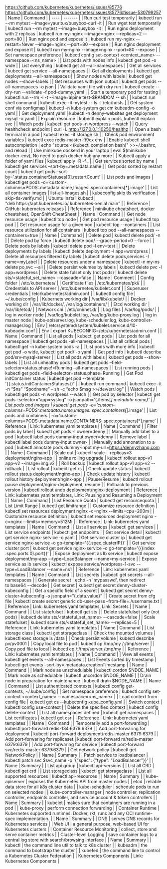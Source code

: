 
https://github.com/kubernetes/kubernetes/issues/85776
https://github.com/kubernetes/kubernetes/issues/85776#issue-530799257
| Name | Command |
| ---- | ------- |
| Run curl test temporarily |	kubectl run --rm mytest --image=yauritux/busybox-curl -it |
| Run wget test temporarily |	kubectl run --rm mytest --image=busybox -it |
|	Run nginx deployment with 2 replicas	|	kubectl run my-nginx --image=nginx --replicas=2 --port=80	|
|	Run nginx pod and expose it	|	kubectl run my-nginx --restart=Never --image=nginx --port=80 --expose	|
|	Run nginx deployment and expose it	|	kubectl run my-nginx --image=nginx --port=80 --expose	|
|	Set namespace preference	|	kubectl config set-context <context_name> --namespace=<ns_name>	|
|	List pods with nodes info	|	kubectl get pod -o wide	|
|	List everything	|	kubectl get all --all-namespaces	|
|	Get all services	|	kubectl get service --all-namespaces	|
|	Get all deployments	|	kubectl get deployments --all-namespaces	|
|	Show nodes with labels	|	kubectl get nodes --show-labels	|
|	Get resources with json output	|	kubectl get pods --all-namespaces -o json	|
|	Validate yaml file with dry run	|	kubectl create --dry-run --validate -f pod-dummy.yaml	|
|	Start a temporary pod for testing	|	kubectl run --rm -i -t --image=alpine test-$RANDOM -- sh	|
|	kubectl run shell command	|	kubectl exec -it mytest -- ls -l /etc/hosts	|
|	Get system conf via configmap	|	kubectl -n kube-system get cm kubeadm-config -o yaml	|
|	Get deployment yaml	|	kubectl -n denny-websites get deployment mysql -o yaml	|
|	Explain resource	|	kubectl explain pods, kubectl explain svc	|
|	Watch pods	|	kubectl get pods -n wordpress --watch	|
|	Query healthcheck endpoint	|	curl -L http://127.0.0.1:10250/healthz	|
|	Open a bash terminal in a pod	|	kubectl exec -it storage sh	|
|	Check pod environment variables	|	kubectl exec redis-master-ft9ex env	|
|	Enable kubectl shell autocompletion	|	echo "source <(kubectl completion bash)" >>~/.bashrc, and reload	|
|	Use minikube dockerd in your laptop	|	eval $(minikube docker-env), No need to push docker hub any more	|
|	Kubectl apply a folder of yaml files	|	kubectl apply -R -f .	|
|	Get services sorted by name	|	kubectl get services –sort-by=.metadata.name	|
|	Get pods sorted by restart count	|	kubectl get pods –sort-by=’.status.containerStatuses[0].restartCount’	|
|	List pods and images	|	kubectl get pods -o=’custom-columns=PODS:.metadata.name,Images:.spec.containers[*].image’	|
|	List all container images	|	list-all-images.sh	|
|	kubeconfig skip tls verification	|	skip-tls-verify.md	|
|	Ubuntu install kubectl	|	"deb https://apt.kubernetes.io/ kubernetes-xenial main"	|
|	Reference	|	GitHub: kubernetes releases	|
|	Reference	|	minikube cheatsheet, docker cheatsheet, OpenShift CheatSheet	|
|	Name	|	Command	|
|	Get node resource usage	|	kubectl top node	|
|	Get pod resource usage	|	kubectl top pod	|
|	Get resource usage for a given pod	|	kubectl top --containers	|
|	List resource utilization for all containers	|	kubectl top pod --all-namespaces --containers=true	|
|	Name	|	Command	|
|	Delete pod	|	kubectl delete pod/ -n	|
|	Delete pod by force	|	kubectl delete pod/ --grace-period=0 --force	|
|	Delete pods by labels	|	kubectl delete pod -l env=test	|
|	Delete deployments by labels	|	kubectl delete deployment -l app=wordpress	|
|	Delete all resources filtered by labels	|	kubectl delete pods,services -l name=myLabel	|
|	Delete resources under a namespace	|	kubectl -n my-ns delete po,svc --all	|
|	Delete persist volumes by labels	|	kubectl delete pvc -l app=wordpress	|
|	Delete state fulset only (not pods)	|	kubectl delete sts/<stateful_set_name> --cascade=false	|
|	Name	|	Comment	|
|	Config folder	|	/etc/kubernetes/	|
|	Certificate files	|	/etc/kubernetes/pki/	|
|	Credentials to API server	|	/etc/kubernetes/kubelet.conf	|
|	Superuser credentials	|	/etc/kubernetes/admin.conf	|
|	kubectl config file	|	~/.kube/config	|
|	Kubernets working dir	|	/var/lib/kubelet/	|
|	Docker working dir	|	/var/lib/docker/, /var/log/containers/	|
|	Etcd working dir	|	/var/lib/etcd/	|
|	Network cni	|	/etc/cni/net.d/	|
|	Log files	|	/var/log/pods/	|
|	log in worker node	|	/var/log/kubelet.log, /var/log/kube-proxy.log	|
|	log in master node	|	kube-apiserver.log, kube-scheduler.log, kube-controller-manager.log	|
|	Env	|	/etc/systemd/system/kubelet.service.d/10-kubeadm.conf	|
|	Env	|	export KUBECONFIG=/etc/kubernetes/admin.conf	|
|	Name	|	Command	|
|	List all pods	|	kubectl get pods	|
|	List pods for all namespace	|	kubectl get pods -all-namespaces	|
|	List all critical pods	|	kubectl get -n kube-system pods -a	|
|	List pods with more info	|	kubectl get pod -o wide, kubectl get pod/ -o yaml	|
|	Get pod info	|	kubectl describe pod/srv-mysql-server	|
|	List all pods with labels	|	kubectl get pods --show-labels	|
|	List all unhealthy pods	|	kubectl get pods –field-selector=status.phase!=Running –all-namespaces	|
|	List running pods	|	kubectl get pods –field-selector=status.phase=Running	|
|	Get Pod initContainer status	|	kubectl get pod --template '{{.status.initContainerStatuses}}'	|
|	kubectl run command	|	kubectl exec -it -n “$ns” “$podname” – sh -c “echo $msg >>/dev/err.log”	|
|	Watch pods	|	kubectl get pods -n wordpress --watch	|
|	Get pod by selector	|	kubectl get pods –selector=”app=syslog” -o jsonpath='{.items[*].metadata.name}’	|
|	List pods and images	|	kubectl get pods -o=’custom-columns=PODS:.metadata.name,Images:.spec.containers[*].image’	|
|	List pods and containers	|	-o=’custom-columns=PODS:.metadata.name,CONTAINERS:.spec.containers[*].name’	|
|	Reference	|	Link: kubernetes yaml templates	|
|	Name	|	Command	|
|	Filter pods by label	|	kubectl get pods -l owner=denny	|
|	Manually add label to a pod	|	kubectl label pods dummy-input owner=denny	|
|	Remove label	|	kubectl label pods dummy-input owner-	|
|	Manually add annonation to a pod	|	kubectl annotate pods dummy-input my-url=https://dennyzhang.com	|
|	Name	|	Command	|
|	Scale out	|	kubectl scale --replicas=3 deployment/nginx-app	|
|	online rolling upgrade	|	kubectl rollout app-v1 app-v2 --image=img:v2	|
|	Roll backup	|	kubectl rollout app-v1 app-v2 --rollback	|
|	List rollout	|	kubectl get rs	|
|	Check update status	|	kubectl rollout status deployment/nginx-app	|
|	Check update history	|	kubectl rollout history deployment/nginx-app	|
|	Pause/Resume	|	kubectl rollout pause deployment/nginx-deployment, resume	|
|	Rollback to previous version	|	kubectl rollout undo deployment/nginx-deployment	|
|	Reference	|	Link: kubernetes yaml templates, Link: Pausing and Resuming a Deployment	|
|	Name	|	Command	|
|	List Resource Quota	|	kubectl get resourcequota	|
|	List Limit Range	|	kubectl get limitrange	|
|	Customize resource definition	|	kubectl set resources deployment nginx -c=nginx --limits=cpu=200m	|
|	Customize resource definition	|	kubectl set resources deployment nginx -c=nginx --limits=memory=512Mi	|
|	Reference	|	Link: kubernetes yaml templates	|
|	Name	|	Command	|
|	List all services	|	kubectl get services	|
|	List service endpoints	|	kubectl get endpoints	|
|	Get service detail	|	kubectl get service nginx-service -o yaml	|
|	Get service cluster ip	|	kubectl get service nginx-service -o go-template='{{.spec.clusterIP}}’	|
|	Get service cluster port	|	kubectl get service nginx-service -o go-template='{{(index .spec.ports 0).port}}’	|
|	Expose deployment as lb service	|	kubectl expose deployment/my-app --type=LoadBalancer --name=my-service	|
|	Expose service as lb service	|	kubectl expose service/wordpress-1-svc --type=LoadBalancer --name=ns1	|
|	Reference	|	Link: kubernetes yaml templates	|
|	Name	|	Command	|
|	List secrets	|	kubectl get secrets --all-namespaces	|
|	Generate secret	|	echo -n 'mypasswd', then redirect to base64 --decode	|
|	Get secret	|	kubectl get secret denny-cluster-kubeconfig	|
|	Get a specific field of a secret	|	kubectl get secret denny-cluster-kubeconfig -o jsonpath=”{.data.value}”	|
|	Create secret from cfg file	|	kubectl create secret generic db-user-pass –from-file=./username.txt	|
|	Reference	|	Link: kubernetes yaml templates, Link: Secrets	|
|	Name	|	Command	|
|	List statefulset	|	kubectl get sts	|
|	Delete statefulset only (not pods)	|	kubectl delete sts/<stateful_set_name> --cascade=false	|
|	Scale statefulset	|	kubectl scale sts/<stateful_set_name> --replicas=5	|
|	Reference	|	Link: kubernetes yaml templates	|
|	Name	|	Command	|
|	List storage class	|	kubectl get storageclass	|
|	Check the mounted volumes	|	kubectl exec storage ls /data	|
|	Check persist volume	|	kubectl describe pv/pv0001	|
|	Copy local file to pod	|	kubectl cp /tmp/my /:/tmp/server	|
|	Copy pod file to local	|	kubectl cp /:/tmp/server /tmp/my	|
|	Reference	|	Link: kubernetes yaml templates	|
|	Name	|	Command	|
|	View all events	|	kubectl get events --all-namespaces	|
|	List Events sorted by timestamp	|	kubectl get events –sort-by=.metadata.creationTimestamp	|
|	Name	|	Command	|
|	Mark node as unschedulable	|	kubectl cordon $NDOE_NAME	|
|	Mark node as schedulable	|	kubectl uncordon $NDOE_NAME	|
|	Drain node in preparation for maintenance	|	kubectl drain $NODE_NAME	|
|	Name	|	Command	|
|	List authenticated contexts	|	kubectl config get-contexts, ~/.kube/config	|
|	Set namespace preference	|	kubectl config set-context <context_name> --namespace=<ns_name>	|
|	Load context from config file	|	kubectl get cs --kubeconfig kube_config.yml	|
|	Switch context	|	kubectl config use-context	|
|	Delete the specified context	|	kubectl config delete-context	|
|	List all namespaces defined	|	kubectl get namespaces	|
|	List certificates	|	kubectl get csr	|
|	Reference	|	Link: kubernetes yaml templates	|
|	Name	|	Command	|
|	Temporarily add a port-forwarding	|	kubectl port-forward redis-134 6379:6379	|
|	Add port-forwaring for deployment	|	kubectl port-forward deployment/redis-master 6379:6379	|
|	Add port-forwaring for replicaset	|	kubectl port-forward rs/redis-master 6379:6379	|
|	Add port-forwaring for service	|	kubectl port-forward svc/redis-master 6379:6379	|
|	Get network policy	|	kubectl get NetworkPolicy	|
|	Name	|	Summary	|
|	Patch service to loadbalancer	|	kubectl patch svc $svc_name -p '{"spec": {"type": "LoadBalancer"}}'	|
|	Name	|	Summary	|
|	List api group	|	kubectl api-versions	|
|	List all CRD	|	kubectl get crd	|
|	List storageclass	|	kubectl get storageclass	|
|	List all supported resources	|	kubectl api-resources	|
|	Name	|	Summary	|
|	kube-apiserver	|	exposes the Kubernetes API from master nodes	|
|	etcd	|	reliable data store for all k8s cluster data	|
|	kube-scheduler	|	schedule pods to run on selected nodes	|
|	kube-controller-manager	|	node controller, replication controller, endpoints controller, and service account & token controllers	|
|	Name	|	Summary	|
|	kubelet	|	makes sure that containers are running in a pod	|
|	kube-proxy	|	perform connection forwarding	|
|	Container Runtime	|	Kubernetes supported runtimes: Docker, rkt, runc and any OCI runtime-spec implementation.	|
|	Name	|	Summary	|
|	DNS	|	serves DNS records for Kubernetes services	|
|	Web UI	|	a general purpose, web-based UI for Kubernetes clusters	|
|	Container Resource Monitoring	|	collect, store and serve container metrics	|
|	Cluster-level Logging	|	save container logs to a central log store with search/browsing interface	|
|	Name	|	Summary	|
|	kubectl	|	the command line util to talk to k8s cluster	|
|	kubeadm	|	the command to bootstrap the cluster	|
|	kubefed	|	the command line to control a Kubernetes Cluster Federation	|
|	Kubernetes Components	|	Link: Kubernetes Components	|
